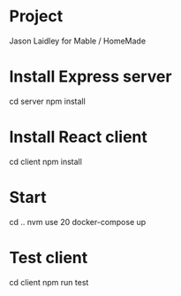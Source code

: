 # Project
Jason Laidley for Mable / HomeMade

# Install Express server
cd server
npm install

# Install React client
cd client
npm install

# Start
cd ..
nvm use 20
docker-compose up

# Test client
cd client
npm run test